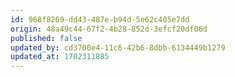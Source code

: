 ```yaml
---
id: 968f8269-dd43-487e-b94d-5e62c405e7dd
origin: 48a49c44-67f2-4b28-852d-3efcf20df06d
published: false
updated_by: cd3700e4-11c6-42b6-8dbb-6134449b1279
updated_at: 1702311885
---
```

